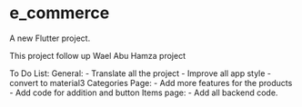 # e_commerce

A new Flutter project.

This project follow up Wael Abu Hamza project


To Do List:
    General:
        - Translate all the project
        - Improve all app style
        - convert to material3
    Categories Page:
        - Add more features for the products
        - Add code for addition and button
    Items page:
        - Add all backend code.
    